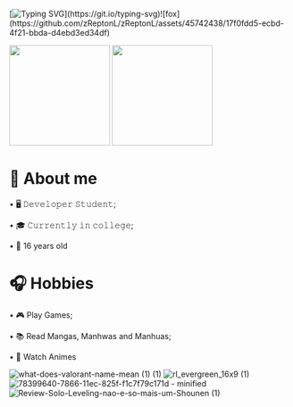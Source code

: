 <div>

[![Typing SVG](https://readme-typing-svg.herokuapp.com?font=Fira+Code&duration=3000&pause=800&color=6A00D9&background=FF030300&random=false&width=550&lines=Hello!+I+am+Cau%C3%A3!;I'm+currently+studying+programming!)](https://git.io/typing-svg)![fox](https://github.com/zReptonL/zReptonL/assets/45742438/17f0fdd5-ecbd-4f21-bbda-d4ebd3ed34df)

</div>

<div align="column">
 <img height="180em" src="https://github-readme-stats.vercel.app/api?username=orepton&show_icons=true&theme=tokyonight"/>
 <img height="180em" src="https://github-readme-stats.vercel.app/api/top-langs/?username=orepton&layout=compact&theme=tokyonight"/>
</div>

<div>

# 📖 About me

• 🖥 𝙳𝚎𝚟𝚎𝚕𝚘𝚙𝚎𝚛 𝚂𝚝𝚞𝚍𝚎𝚗𝚝;
 
• 🎓 𝙲𝚞𝚛𝚛𝚎𝚗𝚝𝚕𝚢 𝚒𝚗 𝚌𝚘𝚕𝚕𝚎𝚐𝚎;

• 🧒 16 years old
</div>

<div>

# 🎧 Hobbies

  • 🎮 Play Games;
 
  • 📚 Read Mangas, Manhwas and Manhuas;

  • 🎥 Watch Animes

![what-does-valorant-name-mean (1) (1)](https://github.com/zReptonL/zReptonL/assets/45742438/027f8b20-a07f-46fc-b599-db1004c5f96c)
![rl_evergreen_16x9 (1)](https://github.com/zReptonL/zReptonL/assets/45742438/d473e8cd-6155-45fb-8946-fa97c7735954)
![78399640-7866-11ec-825f-f1c7f79c171d - minified](https://github.com/zReptonL/zReptonL/assets/45742438/f975a2af-b2f8-4f77-acb8-77cdd7f9c94f)
![Review-Solo-Leveling-nao-e-so-mais-um-Shounen (1)](https://github.com/zReptonL/zReptonL/assets/45742438/da9af389-35cd-40b2-9aaf-302b0f9289d8)



</div>
